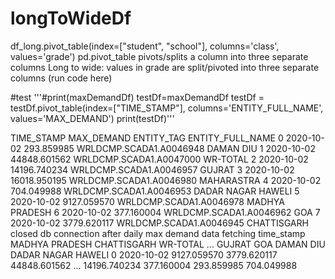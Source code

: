 # longToWideDf

df_long.pivot_table(index=["student", "school"], 
                    columns='class', 
                    values='grade')
pd.pivot_table pivots/splits a column into three separate columns
Long to wide: values in grade are split/pivoted into three separate columns (run code here)

#test
'''#print(maxDemandDf)
                testDf=maxDemandDf
                testDf = testDf.pivot_table(index=["TIME_STAMP"],
                                    columns='ENTITY_FULL_NAME', values='MAX_DEMAND')
                print(testDf)'''

 TIME_STAMP    MAX_DEMAND               ENTITY_TAG    ENTITY_FULL_NAME
0 2020-10-02    293.859985  WRLDCMP.SCADA1.A0046948           DAMAN DIU
1 2020-10-02  44848.601562  WRLDCMP.SCADA1.A0047000            WR-TOTAL
2 2020-10-02  14196.740234  WRLDCMP.SCADA1.A0046957              GUJRAT
3 2020-10-02  16018.950195  WRLDCMP.SCADA1.A0046980          MAHARASTRA
4 2020-10-02    704.049988  WRLDCMP.SCADA1.A0046953  DADAR NAGAR HAWELI
5 2020-10-02   9127.059570  WRLDCMP.SCADA1.A0046978      MADHYA PRADESH
6 2020-10-02    377.160004  WRLDCMP.SCADA1.A0046962                 GOA
7 2020-10-02   3779.620117  WRLDCMP.SCADA1.A0046945         CHATTISGARH
closed db connection after daily max demand data fetching
  time_stamp  MADHYA PRADESH  CHATTISGARH      WR-TOTAL  ...        GUJRAT         GOA   DAMAN DIU  DADAR NAGAR HAWELI
0 2020-10-02     9127.059570  3779.620117  44848.601562  ...  14196.740234  377.160004  293.859985          704.049988
